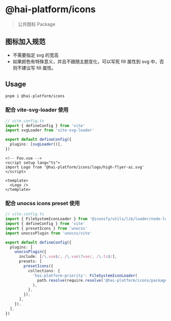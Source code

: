 # @hai-platform/icons

> 公共图标 Package

## 图标加入规范

- 不需要指定 svg 的宽高
- 如果颜色有特殊意义，并且不跟随主题变化，可以写死 fill 属性到 svg 中，否则不建议写 fill 属性。

## Usage

```sh
pnpm i @hai-platform/icons
```

### 配合 vite-svg-loader 使用

```ts
// vite.config.ts
import { defineConfig } from 'vite'
import svgLoader from 'vite-svg-loader'

export default defineConfig({
  plugins: [svgLoader()],
})
```

```vue
<!-- Foo.vue -->
<script setup lang="ts">
import Logo from '@hai-platform/icons/logo/high-flyer-ai.svg'
</script>

<template>
  <Logo />
</template>
```

### 配合 unocss icons preset 使用

```ts
// vite.config.ts
import { FileSystemIconLoader } from '@iconify/utils/lib/loader/node-loaders'
import { defineConfig } from 'vite'
import { presetIcons } from 'unocss'
import unocssPlugin from 'unocss/vite'

export default defineConfig({
  plugins: [
    unocssPlugin({
      include: [/\.vue$/, /\.vue\?vue/, /\.ts$/],
      presets: [
        presetIcons({
          collections: {
            'hai-platform-priority': FileSystemIconLoader(
              path.resolve(require.resolve('@hai-platform/icons/package.json'), '../priority'),
            ),
          },
        }),
      ],
    }),
  ],
})
```
